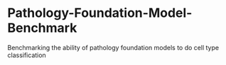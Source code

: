 # Pathology-Foundation-Model-Benchmark
Benchmarking the ability of pathology foundation models to do cell type classification
